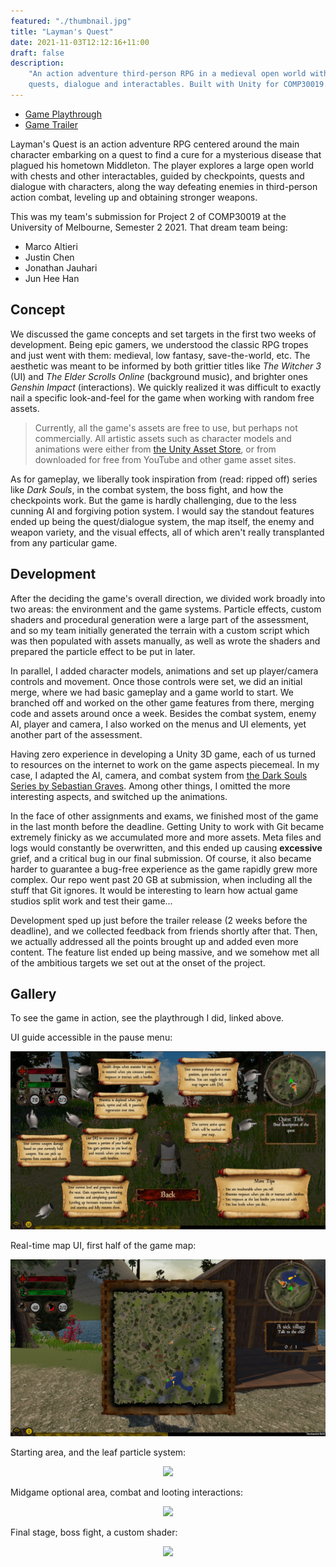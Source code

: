 ```yaml
---
featured: "./thumbnail.jpg"
title: "Layman's Quest"
date: 2021-11-03T12:12:16+11:00
draft: false
description:
    "An action adventure third-person RPG in a medieval open world with
    quests, dialogue and interactables. Built with Unity for COMP30019."
---
```


* [Game Playthrough](https://www.youtube.com/watch?v=iCOplFOJvow)
* [Game Trailer](https://www.youtube.com/watch?v=nLOWhwDyKM0)

Layman's Quest is an action adventure RPG centered around the main character
embarking on a quest to find a cure for a mysterious disease that plagued his
hometown Middleton. The player explores a large open world with chests and
other interactables, guided by checkpoints, quests and dialogue with
characters, along the way defeating enemies in third-person action combat,
leveling up and obtaining stronger weapons.

This was my team's submission for Project 2 of COMP30019 at the University of
Melbourne, Semester 2 2021. That dream team being:

* Marco Altieri
* Justin Chen
* Jonathan Jauhari
* Jun Hee Han

## Concept

We discussed the game concepts and set targets in the first two weeks of
development. Being epic gamers, we understood the classic RPG tropes and just
went with them: medieval, low fantasy, save-the-world, etc. The aesthetic was
meant to be informed by both grittier titles like *The Witcher 3* (UI) and
*The Elder Scrolls Online* (background music), and brighter ones
*Genshin Impact* (interactions). We quickly realized it was difficult to
exactly nail a specific look-and-feel for the game when working with random
free assets.

> Currently, all the game's assets are free to use, but perhaps not
> commercially. All artistic assets such as character models and animations
> were either from [the Unity Asset Store](https://assetstore.unity.com/),
> or from downloaded for free from YouTube and other game asset sites.

As for gameplay, we liberally took inspiration from (read: ripped off) series
like *Dark Souls*, in the combat system, the boss fight, and how the
checkpoints work. But the game is hardly challenging, due to the less cunning
AI and forgiving potion system. I would say the standout features ended up
being the quest/dialogue system, the map itself, the enemy and weapon variety,
and the visual effects, all of which aren't really transplanted from any
particular game.

## Development

After the deciding the game's overall direction, we divided work broadly into
two areas: the environment and the game systems. Particle effects, custom
shaders and procedural generation were a large part of the assessment, and so
my team initially generated the terrain with a custom script which was then
populated with assets manually, as well as wrote the shaders and prepared the
particle effect to be put in later.

In parallel, I added character models, animations and set up player/camera
controls and movement. Once those controls were set, we did an initial merge,
where we had basic gameplay and a game world to start. We branched off and
worked on the other game features from there, merging code and assets around
once a week. Besides the combat system, enemy AI, player and camera, I also
worked on the menus and UI elements, yet another part of the assessment.

Having zero experience in developing a Unity 3D game, each of us turned to
resources on the internet to work on the game aspects piecemeal. In my case, I
adapted the AI, camera, and combat system from
[the Dark Souls Series by Sebastian Graves](https://www.youtube.com/watch?v=HKMo3pczQyc&list=PLD_vBJjpCwJtrHIW1SS5_BNRk6KZJZ7_d).
Among other things, I omitted the more interesting aspects, and switched up
the animations.

In the face of other assignments and exams, we finished most of the game in
the last month before the deadline. Getting Unity to work with Git became
extremely finicky as we accumulated more and more assets. Meta files and logs
would constantly be overwritten, and this ended up causing **excessive**
grief, and a critical bug in our final submission. Of course, it also became
harder to guarantee a bug-free experience as the game rapidly grew more
complex. Our repo went past 20 GB at submission, when including all the stuff
that Git ignores. It would be interesting to learn how actual game studios
split work and test their game...

Development sped up just before the trailer release (2 weeks before the
deadline), and we collected feedback from friends shortly after that. Then, we
actually addressed all the points brought up and added even more content. The
feature list ended up being massive, and we somehow met all of the ambitious
targets we set out at the onset of the project.

## Gallery

To see the game in action, see the playthrough I did, linked above.

UI guide accessible in the pause menu:

![UI Guide](./ui_guide.jpg)

Real-time map UI, first half of the game map:

![Main Map UI](./maps.jpg)

Starting area, and the leaf particle system:

<p align="center">
  <img
    src="./leaf.gif"
    style="max-width: 100%; width: auto; height: auto;"
  />
</p>

Midgame optional area, combat and looting interactions:

<p align="center">
  <img
    src="./cave_interact_objects.gif"
    style="max-width: 100%; width: auto; height: auto;" />
</p>

Final stage, boss fight, a custom shader:

<p align="center">
  <img
    src="./enemyShader.gif"
    style="max-width: 100%; width: auto; height: auto;"
  />
</p>
